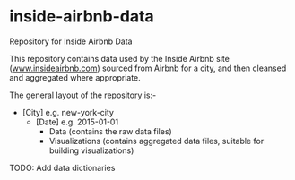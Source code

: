 # inside-airbnb-data
Repository for Inside Airbnb Data

This repository contains data used by the Inside Airbnb site (www.insideairbnb.com) sourced from Airbnb for a city, and then cleansed and aggregated where appropriate.

The general layout of the repository is:-

- [City] e.g. new-york-city
  - [Date] e.g. 2015-01-01
    - Data (contains the raw data files)
    - Visualizations (contains aggregated data files, suitable for building visualizations)

TODO: Add data dictionaries    
    

   
   
